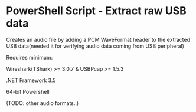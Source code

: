 # PowerShell Script - Extract raw USB data

Creates an audio file by adding a PCM WaveFormat header to the extracted USB data(needed it for verifying audio data coming from USB peripheral)

Requires minimum:

Wireshark(TShark) >= 3.0.7 & USBPcap >= 1.5.3

.NET Framework 3.5

64-bit Powershell

(TODO: other audio formats..)
